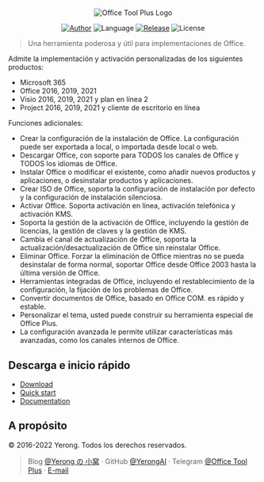 #

<p align="center">
<img alt="Office Tool Plus Logo" src="https://otp.landian.vip/static/images/logo.webp"/>
</p>

<p align="center">
<a href="https://www.coolhub.top/" target="_blank"><img alt="Author" src="https://img.shields.io/badge/Author-Yerong-blue?style=flat-square"/></a>
<img alt="Language" src="https://img.shields.io/badge/Language-C%23-green?style=flat-square"/>
<a href="https://otp.landian.vip/" target="_blank"><img alt="Release" src="https://img.shields.io/github/v/release/YerongAI/Office-Tool?style=flat-square"/></a>
<img alt="License" src="https://img.shields.io/github/license/YerongAI/Office-Tool?style=flat-square"/>
</p>

> Una herramienta poderosa y útil para implementaciones de Office.

Admite la implementación y activación personalizadas de los siguientes productos:

- Microsoft 365
- Office 2016, 2019, 2021
- Visio 2016, 2019, 2021 y plan en línea 2
- Project 2016, 2019, 2021 y cliente de escritorio en línea

Funciones adicionales:

- Crear la configuración de la instalación de Office. La configuración puede ser exportada a local, o importada desde local o web.
- Descargar Office, con soporte para TODOS los canales de Office y TODOS los idiomas de Office.
- Instalar Office o modificar el existente, como añadir nuevos productos y aplicaciones, o desinstalar productos y aplicaciones.
- Crear ISO de Office, soporta la configuración de instalación por defecto y la configuración de instalación silenciosa.
- Activar Office. Soporta activación en línea, activación telefónica y activación KMS.
- Soporta la gestión de la activación de Office, incluyendo la gestión de licencias, la gestión de claves y la gestión de KMS.
- Cambia el canal de actualización de Office, soporta la actualización/desactualización de Office sin reinstalar Office.
- Eliminar Office. Forzar la eliminación de Office mientras no se pueda desinstalar de forma normal, soportar Office desde Office 2003 hasta la última versión de Office.
- Herramientas integradas de Office, incluyendo el restablecimiento de la configuración, la fijación de los problemas de Office.
- Convertir documentos de Office, basado en Office COM. es rápido y estable.
- Personalizar el tema, usted puede construir su herramienta especial de Office Plus.
- La configuración avanzada le permite utilizar características más avanzadas, como los canales internos de Office.

## Descarga e inicio rápido

- [Download](https://help.coolhub.top/start/)
- [Quick start](https://github.com/YerongAI/Office-Tool/wiki)
- [Documentation](https://help.coolhub.top/)

## A propósito

© 2016-2022 Yerong. Todos los derechos reservados.

> Blog [@Yerong の 小窝](https://www.coolhub.top/) · GitHub [@YerongAI](https://github.com/YerongAI) · Telegram [@Office Tool Plus](https://t.me/s/otp_channel) · [E-mail](mailto:yerong@coolhub.top)
